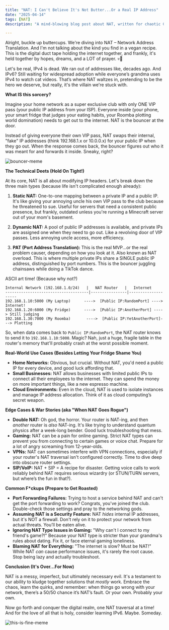 ```yaml
---
title: "NAT: I Can't Believe It's Not Butter...Or a Real IP Address"
date: "2025-04-14"
tags: [NAT]
description: "A mind-blowing blog post about NAT, written for chaotic Gen Z engineers. Prepare to question your existence."

---
```


Alright, buckle up buttercups. We're diving into NAT – Network Address Translation. And I'm not talking about the kind you find in a vegan recipe. This is the digital duct tape holding the internet together, and frankly, it's held together by hopes, dreams, and a LOT of prayer. 💀🙏

Let's be real, IPv4 is dead. We ran out of addresses like, decades ago. And IPv6? Still waiting for widespread adoption while everyone’s grandma uses IPv4 to watch cat videos. That’s where NAT waltzes in, pretending to be the hero we deserve, but really, it's the villain we're stuck with.

**What IS this sorcery?**

Imagine your home network as a super exclusive club with only ONE VIP pass (your public IP address from your ISP). Everyone inside (your phone, your smart fridge that judges your eating habits, your Roomba plotting world domination) needs to get out to the internet. NAT is the bouncer at the door.

Instead of giving everyone their own VIP pass, NAT swaps their internal, "fake" IP addresses (think 192.168.1.x or 10.0.0.x) for your public IP when they go out. When the response comes back, the bouncer figures out who it was meant for and forwards it inside. Sneaky, right?

![bouncer-meme](https://i.kym-cdn.com/photos/images/original/001/457/204/145.jpg)

**The Technical Deets (Hold On Tight!)**

At its core, NAT is all about modifying IP headers. Let's break down the three main types (because life isn't complicated enough already):

1.  **Static NAT:** One-to-one mapping between a private IP and a public IP. It's like giving your annoying uncle his own VIP pass to the club because he threatened to sue. Useful for servers that need a consistent public presence, but frankly, outdated unless you're running a Minecraft server out of your mom's basement.

2.  **Dynamic NAT:** A pool of public IP addresses is available, and private IPs are assigned one when they need to go out. Like a revolving door of VIP passes. Less annoying uncle access, more efficiency.

3.  **PAT (Port Address Translation):** This is the real MVP...or the real problem causer, depending on how you look at it. Also known as NAT overload. This is where multiple private IPs share a SINGLE public IP address, distinguished by port numbers. This is the bouncer juggling chainsaws while doing a TikTok dance.

ASCII art time! (Because why not?)

```
Internal Network (192.168.1.0/24)   |   NAT Router   |   Internet
-------------------------------------|----------------|--------------------
192.168.1.10:5000 (My Laptop)      ---->  [Public IP:RandomPort] ----> Internet!
192.168.1.20:6000 (My Fridge)      ---->  [Public IP:AnotherPort] ----> Still judging
192.168.1.30:7000 (My Roomba)       ---->  [Public IP:YetAnotherPort]---> Plotting
```

So, when data comes back to `Public IP:RandomPort`, the NAT router knows to send it to `192.168.1.10:5000`. Magic? Nah, just a huge, fragile table in the router's memory that'll probably crash at the worst possible moment.

**Real-World Use Cases (Besides Letting Your Fridge Shame You)**

*   **Home Networks:** Obvious, but crucial. Without NAT, you'd need a public IP for every device, and good luck affording that.
*   **Small Businesses:** NAT allows businesses with limited public IPs to connect all their employees to the internet. They can spend the money on more important things, like a new espresso machine.
*   **Cloud Environments:** Even in the cloud, NAT is used to isolate instances and manage IP address allocation. Think of it as cloud computing’s secret weapon.

**Edge Cases & War Stories (aka "When NAT Goes Rogue")**

*   **Double NAT:** Oh god, the horror. Your router is NAT-ing, and then *another* router is *also* NAT-ing. It's like trying to understand quantum physics after a week-long bender. Good luck troubleshooting that mess.
*   **Gaming:** NAT can be a pain for online gaming. Strict NAT types can prevent you from connecting to certain games or voice chat. Prepare for a lot of angry screaming from 12-year-olds.
*   **VPNs:** NAT can sometimes interfere with VPN connections, especially if your router's NAT traversal isn't configured correctly. Time to dive deep into obscure router settings.
*   **SIP/VoIP:** NAT + SIP = A recipe for disaster. Getting voice calls to work reliably behind NAT requires serious wizardry (or STUN/TURN servers, but where’s the fun in that?).

**Common F\*ckups (Prepare to Get Roasted)**

*   **Port Forwarding Failures:** Trying to host a service behind NAT and can't get the port forwarding to work? Congrats, you've joined the club. Double-check those settings and pray to the networking gods.
*   **Assuming NAT is a Security Feature:** NAT *hides* internal IP addresses, but it's NOT a firewall. Don't rely on it to protect your network from actual threats. You’ll be eaten alive.
*   **Ignoring NAT Type Issues in Gaming:** "Why can't I connect to my friend's game?!" Because your NAT type is stricter than your grandma's rules about dating. Fix it, or face eternal gaming loneliness.
*   **Blaming NAT for Everything:** "The internet is slow? Must be NAT!" While NAT *can* cause performance issues, it's rarely the root cause. Stop being lazy and actually troubleshoot.

**Conclusion (It's Over...For Now)**

NAT is a messy, imperfect, but ultimately necessary evil. It's a testament to our ability to kludge together solutions that *mostly* work. Embrace the chaos, learn the quirks, and remember: when things go wrong with your network, there’s a 50/50 chance it’s NAT’s fault. Or your own. Probably your own.

Now go forth and conquer the digital realm, one NAT traversal at a time! And for the love of all that is holy, consider learning IPv6. Maybe. Someday.

![this-is-fine-meme](https://i.imgflip.com/309q5w.jpg)
